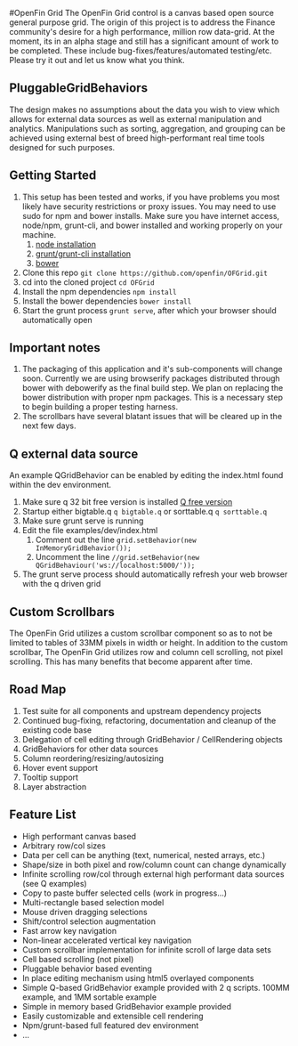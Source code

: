#OpenFin Grid
The OpenFin Grid control is a canvas based open source general purpose grid. The origin of this project is to address the Finance community's desire for a high performance, million row data-grid. At the moment, its in an alpha stage and still has a significant amount of work to be completed. These include bug-fixes/features/automated testing/etc.  Please try it out and let us know what you think.

## PluggableGridBehaviors
The design makes no assumptions about the data you wish to view which
allows for external data sources as well as external manipulation and
analytics.  Manipulations such as sorting, aggregation, and grouping 
can be achieved using external best of breed high-performant real time tools 
designed for such purposes.  

## Getting Started
1. This setup has been tested and works, if you have problems you most likely have security restrictions or proxy issues.  You may need to use sudo for npm and bower installs. Make sure you have internet access, node/npm, grunt-cli, and bower installed and working properly on your machine.
    1. [node installation](http://nodejs.org/download/)
    2. [grunt/grunt-cli installation](http://gruntjs.com/getting-started)
    3. [bower](http://bower.io/)
3. Clone this repo ```git clone https://github.com/openfin/OFGrid.git```
4. cd into the cloned project ```cd OFGrid```
5. Install the npm dependencies ```npm install```
6. Install the bower dependencies ```bower install```
7. Start the grunt process ```grunt serve```, after which your browser should automatically open

## Important notes
1. The packaging of this application and it's sub-components will change soon.  Currently we are using browserify packages distributed through bower with debowerify as the final build step.  We plan on replacing the bower distribution with proper npm packages.  This is a necessary step to begin building a proper testing harness.
2. The scrollbars have several blatant issues that will be cleared up in the next few days.

## Q external data source
An example QGridBehavior can be enabled by editing the index.html found within the dev environment.

1. Make sure q 32 bit free version is installed [Q free version](http://kx.com/software-download.php)
2. Startup either bigtable.q ```q bigtable.q``` or sorttable.q ```q sorttable.q```
3. Make sure grunt serve is running
4. Edit the file examples/dev/index.html
    1. Comment out the line ```grid.setBehavior(new InMemoryGridBehavior());```
    2. Uncomment the line ```//grid.setBehavior(new QGridBehaviour('ws://localhost:5000/'));``` 
5. The grunt serve process should automatically refresh your web browser with the q driven grid

## Custom Scrollbars
The OpenFin Grid utilizes a custom scrollbar component so as to not be limited to tables of 33MM pixels in width or height.   In addition to the custom scrollbar, The OpenFin Grid utilizes row and column cell scrolling, not pixel scrolling.  This has many benefits that become apparent after time.

## Road Map 
1. Test suite for all components and upstream dependency projects
2. Continued bug-fixing, refactoring, documentation and cleanup of the existing code base
3. Delegation of cell editing through GridBehavior / CellRendering objects
4. GridBehaviors for other data sources
5. Column reordering/resizing/autosizing
6. Hover event support
7. Tooltip support 
8. Layer abstraction

## Feature List
* High performant canvas based
* Arbitrary row/col sizes
* Data per cell can be anything (text, numerical, nested arrays, etc.)
* Shape/size in both pixel and row/column count can change dynamically
* Infinite scrolling row/col through external high performant data sources (see Q examples)
* Copy to paste buffer selected cells (work in progress...)
* Multi-rectangle based selection model
* Mouse driven dragging selections
* Shift/control selection augmentation
* Fast arrow key navigation
* Non-linear accelerated vertical key navigation
* Custom scrollbar implementation for infinite scroll of large data sets
* Cell based scrolling (not pixel) 
* Pluggable behavior based eventing
* In place editing mechanism using html5 overlayed components
* Simple Q-based GridBehavior example provided with 2 q scripts. 100MM example, and 1MM sortable example
* Simple in memory based GridBehavior example provided
* Easily customizable and extensible cell rendering
* Npm/grunt-based full featured dev environment
* ...
